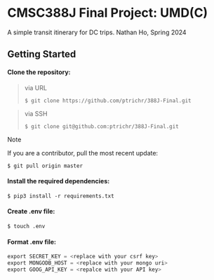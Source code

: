 # CMSC388J Final Project: UMD(C)

A simple transit itinerary for DC trips. Nathan Ho, Spring 2024

## Getting Started

#### Clone the repository:

> via URL
> ```console
> $ git clone https://github.com/ptrichr/388J-Final.git
> ```

> via SSH
> ```console
> $ git clone git@github.com:ptrichr/388J-Final.git
> ```

> [!NOTE]
> If you are a contributor, pull the most recent update:
> ```console
> $ git pull origin master
> ```

#### Install the required dependencies:

```console
$ pip3 install -r requirements.txt
```

#### Create .env file:

```console
$ touch .env
```

#### Format .env file:

```java
export SECRET_KEY = <replace with your csrf key>
export MONGODB_HOST = <replace with your mongo uri>
export GOOG_API_KEY = <repalce with your API key>
```

